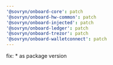 ```yaml
---
'@sovryn/onboard-core': patch
'@sovryn/onboard-hw-common': patch
'@sovryn/onboard-injected': patch
'@sovryn/onboard-ledger': patch
'@sovryn/onboard-trezor': patch
'@sovryn/onboard-walletconnect': patch
---
```


fix: \* as package version

